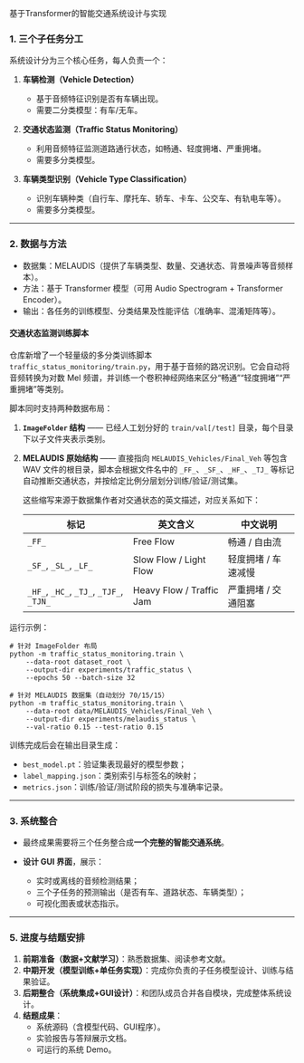 基于Transformer的智能交通系统设计与实现

### 1. 三个子任务分工

系统设计分为三个核心任务，每人负责一个：

1. **车辆检测（Vehicle Detection）**

   * 基于音频特征识别是否有车辆出现。
   * 需要二分类模型：有车/无车。
2. **交通状态监测（Traffic Status Monitoring）**

   * 利用音频特征监测道路通行状态，如畅通、轻度拥堵、严重拥堵。
   * 需要多分类模型。
3. **车辆类型识别（Vehicle Type Classification）**

   * 识别车辆种类（自行车、摩托车、轿车、卡车、公交车、有轨电车等）。
   * 需要多分类模型。

---

### 2. 数据与方法

* 数据集：MELAUDIS（提供了车辆类型、数量、交通状态、背景噪声等音频样本）。
* 方法：基于 Transformer 模型（可用 Audio Spectrogram + Transformer Encoder）。
* 输出：各任务的训练模型、分类结果及性能评估（准确率、混淆矩阵等）。

#### 交通状态监测训练脚本

仓库新增了一个轻量级的多分类训练脚本 `traffic_status_monitoring/train.py`，用于基于音频的路况识别。它会自动将音频转换为对数 Mel 频谱，并训练一个卷积神经网络来区分“畅通”“轻度拥堵”“严重拥堵”等类别。

脚本同时支持两种数据布局：

1. **`ImageFolder` 结构** —— 已经人工划分好的 `train/val[/test]` 目录，每个目录下以子文件夹表示类别。
2. **MELAUDIS 原始结构** —— 直接指向 `MELAUDIS_Vehicles/Final_Veh` 等包含 WAV 文件的根目录，脚本会根据文件名中的 `_FF_`、`_SF_`、`_HF_`、`_TJ_` 等标记自动推断交通状态，并按给定比例分层划分训练/验证/测试集。

   这些缩写来源于数据集作者对交通状态的英文描述，对应关系如下：

   | 标记 | 英文含义 | 中文说明 |
   | --- | --- | --- |
   | `_FF_` | Free Flow | 畅通 / 自由流 |
   | `_SF_`, `_SL_`, `_LF_` | Slow Flow / Light Flow | 轻度拥堵 / 车速减慢 |
   | `_HF_`, `_HC_`, `_TJ_`, `_TJF_`, `_TJN_` | Heavy Flow / Traffic Jam | 严重拥堵 / 交通阻塞 |

运行示例：

```
# 针对 ImageFolder 布局
python -m traffic_status_monitoring.train \
    --data-root dataset_root \
    --output-dir experiments/traffic_status \
    --epochs 50 --batch-size 32

# 针对 MELAUDIS 数据集（自动划分 70/15/15）
python -m traffic_status_monitoring.train \
    --data-root data/MELAUDIS_Vehicles/Final_Veh \
    --output-dir experiments/melaudis_status \
    --val-ratio 0.15 --test-ratio 0.15
```

训练完成后会在输出目录生成：

* `best_model.pt`：验证集表现最好的模型参数；
* `label_mapping.json`：类别索引与标签名的映射；
* `metrics.json`：训练/验证/测试阶段的损失与准确率记录。

---

### 3. 系统整合

* 最终成果需要将三个任务整合成**一个完整的智能交通系统**。
* **设计 GUI 界面**，展示：

  * 实时或离线的音频检测结果；
  * 三个子任务的预测输出（是否有车、道路状态、车辆类型）；
  * 可视化图表或状态指示。

---

### 5. 进度与结题安排

1. **前期准备（数据+文献学习）**：熟悉数据集、阅读参考文献。
2. **中期开发（模型训练+单任务实现）**：完成你负责的子任务模型设计、训练与结果验证。
3. **后期整合（系统集成+GUI设计）**：和团队成员合并各自模块，完成整体系统设计。
4. **结题成果**：
   * 系统源码（含模型代码、GUI程序）。
   * 实验报告与答辩展示文档。
   * 可运行的系统 Demo。
